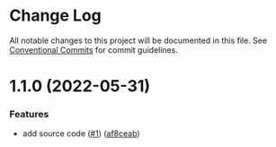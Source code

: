 # Change Log

All notable changes to this project will be documented in this file.
See [Conventional Commits](https://conventionalcommits.org) for commit guidelines.

<a name="1.1.0"></a>

# 1.1.0 (2022-05-31)

### Features

- add source code ([#1](https://github.com/Himenon/freee-api-gas-openapi/issues/1)) ([af8ceab](https://github.com/Himenon/freee-api-gas-openapi/commit/af8ceab))
